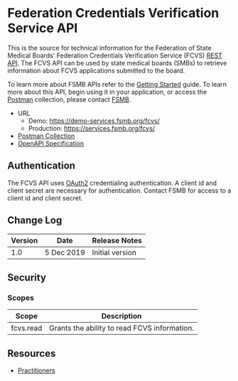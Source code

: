 # Federation Credentials Verification Service API

This is the source for technical information for the Federation of State Medical Boards' Federation Credentials Verification Service (FCVS) [REST API](https://en.wikipedia.org/wiki/Representational_state_transfer). 
The FCVS API can be used by state medical boards (SMBs) to retrieve information about FCVS applications submitted to the board. 

To learn more about FSMB APIs refer to the [Getting Started](https://github.com/fsmb/api-docs) guide. To learn more about this API, begin using it in your application, or access the [Postman]( https://www.getpostman.com/) collection,  please contact [FSMB](mailto:fcvs@fsmb.org).


- URL
  - Demo: https://demo-services.fsmb.org/fcvs/
  - Production: https://services.fsmb.org/fcvs/
- [Postman Collection](https://www.getpostman.com/collections/b59f8de00ca54eb654b7)
- [OpenAPI Specification](https://demo-services.fsmb.org/fcvs/swagger/v1)

## Authentication 

The FCVS API uses [OAuth2](https://oauth.net/2/) credentialing authentication. A client id and client secret are necessary for authentication. Contact FSMB for access to a client id and client secret. 

## Change Log

| Version | Date | Release Notes |
| - | - | -|
| 1.0 | 5 Dec 2019 | Initial version |

## Security

### Scopes 

| Scope | Description |
| - | - |
| fcvs.read | Grants the ability to read FCVS information. |

## Resources

- [Practitioners](docs/practitioners-v1/readme.md)
